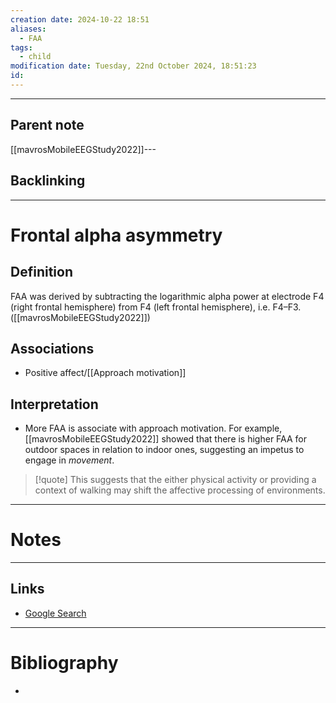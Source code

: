 ```yaml
---
creation date: 2024-10-22 18:51
aliases:
  - FAA
tags:
  - child
modification date: Tuesday, 22nd October 2024, 18:51:23
id:
---
```

---

## Parent note
[[mavrosMobileEEGStudy2022]]---
## Backlinking


---
# Frontal alpha asymmetry
## Definition
FAA was derived by subtracting the logarithmic alpha power at electrode F4 (right frontal hemisphere) from F4 (left frontal hemisphere), i.e. F4–F3. ([[mavrosMobileEEGStudy2022]])
## Associations
+ Positive affect/[[Approach motivation]]
## Interpretation
+ More FAA is associate with approach motivation. For example, [[mavrosMobileEEGStudy2022]] showed that there is higher FAA for outdoor spaces in relation to indoor ones, suggesting an impetus to engage in *movement*.
>[!quote]
>This suggests that the either physical activity or providing a context of walking may shift the affective processing of environments.

---
# Notes


---
## Links
- [Google Search](https://www.google.com/search?q=Frontal+alpha+asymmetry)

---
# Bibliography
+ 